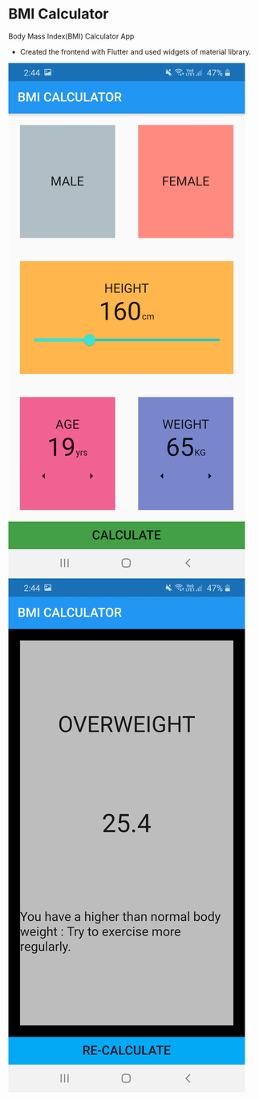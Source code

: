 # BMI Calculator

Body Mass Index(BMI) Calculator App

- Created the frontend with Flutter and used widgets of material library.

![](./image/front.jpg)
![](./image/back.jpg)

